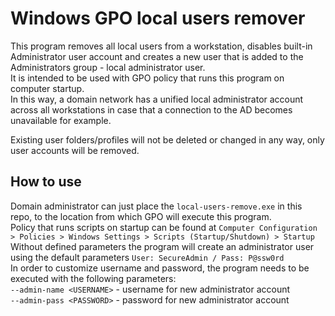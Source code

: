 # Windows GPO local users remover
This program removes all local users from a workstation, disables built-in Administrator user account
and creates a new user that is added to the Administrators group - local administrator user.    
It is intended to be used with GPO policy that runs this program on computer startup.   
In this way, a domain network has a unified local administrator account across all workstations
in case that a connection to the AD becomes unavailable for example.   

Existing user folders/profiles will not be deleted or changed in any way, only user accounts will be removed.

## How to use
Domain administrator can just place the `local-users-remove.exe` in this repo, to the location from 
which GPO will execute this program.   
Policy that runs scripts on startup can be found at `Computer Configuration > Policies > Windows Settings > Scripts (Startup/Shutdown) > Startup`    
Without defined parameters the program will create an administrator user using the default parameters `User: SecureAdmin / Pass: P@ssw0rd`   
In order to customize username and password, the program needs to be executed with the following parameters:   
`--admin-name <USERNAME>` - username for new administrator account    
`--admin-pass <PASSWORD>` - password for new administrator account
